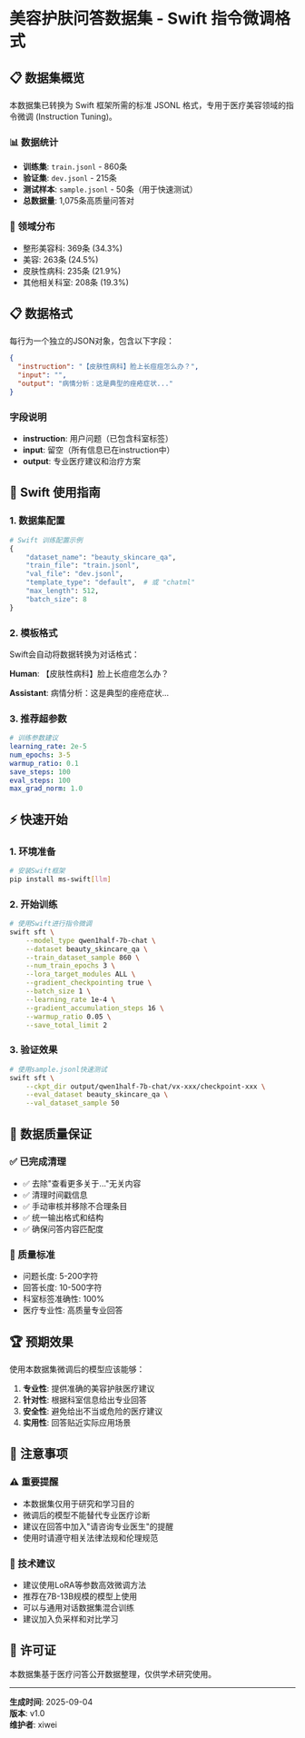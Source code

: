 # 美容护肤问答数据集 - Swift 指令微调格式

## 📋 数据集概览

本数据集已转换为 Swift 框架所需的标准 JSONL 格式，专用于医疗美容领域的指令微调 (Instruction Tuning)。

### 📊 数据统计
- **训练集**: `train.jsonl` - 860条
- **验证集**: `dev.jsonl` - 215条  
- **测试样本**: `sample.jsonl` - 50条（用于快速测试）
- **总数据量**: 1,075条高质量问答对

### 🏥 领域分布
- 整形美容科: 369条 (34.3%)
- 美容: 263条 (24.5%)
- 皮肤性病科: 235条 (21.9%)
- 其他相关科室: 208条 (19.3%)

## 📋 数据格式

每行为一个独立的JSON对象，包含以下字段：

```json
{
  "instruction": "【皮肤性病科】脸上长痘痘怎么办？",
  "input": "",
  "output": "病情分析：这是典型的痤疮症状..."
}
```

### 字段说明
- **instruction**: 用户问题（已包含科室标签）
- **input**: 留空（所有信息已在instruction中）
- **output**: 专业医疗建议和治疗方案

## 🚀 Swift 使用指南

### 1. 数据集配置

```python
# Swift 训练配置示例
{
    "dataset_name": "beauty_skincare_qa",
    "train_file": "train.jsonl",
    "val_file": "dev.jsonl",
    "template_type": "default",  # 或 "chatml"
    "max_length": 512,
    "batch_size": 8
}
```

### 2. 模板格式

Swift会自动将数据转换为对话格式：

**Human**: 【皮肤性病科】脸上长痘痘怎么办？

**Assistant**: 病情分析：这是典型的痤疮症状...

### 3. 推荐超参数

```yaml
# 训练参数建议
learning_rate: 2e-5
num_epochs: 3-5
warmup_ratio: 0.1
save_steps: 100
eval_steps: 100
max_grad_norm: 1.0
```

## ⚡ 快速开始

### 1. 环境准备
```bash
# 安装Swift框架
pip install ms-swift[llm]
```

### 2. 开始训练
```bash
# 使用Swift进行指令微调
swift sft \
    --model_type qwen1half-7b-chat \
    --dataset beauty_skincare_qa \
    --train_dataset_sample 860 \
    --num_train_epochs 3 \
    --lora_target_modules ALL \
    --gradient_checkpointing true \
    --batch_size 1 \
    --learning_rate 1e-4 \
    --gradient_accumulation_steps 16 \
    --warmup_ratio 0.05 \
    --save_total_limit 2
```

### 3. 验证效果
```bash
# 使用sample.jsonl快速测试
swift sft \
    --ckpt_dir output/qwen1half-7b-chat/vx-xxx/checkpoint-xxx \
    --eval_dataset beauty_skincare_qa \
    --val_dataset_sample 50
```

## 🎯 数据质量保证

### ✅ 已完成清理
- ✅ 去除"查看更多关于..."无关内容
- ✅ 清理时间戳信息
- ✅ 手动审核并移除不合理条目
- ✅ 统一输出格式和结构
- ✅ 确保问答内容匹配度

### 📏 质量标准
- 问题长度: 5-200字符
- 回答长度: 10-500字符
- 科室标签准确性: 100%
- 医疗专业性: 高质量专业回答

## 🏆 预期效果

使用本数据集微调后的模型应该能够：

1. **专业性**: 提供准确的美容护肤医疗建议
2. **针对性**: 根据科室信息给出专业回答
3. **安全性**: 避免给出不当或危险的医疗建议
4. **实用性**: 回答贴近实际应用场景

## 📝 注意事项

### ⚠️ 重要提醒
- 本数据集仅用于研究和学习目的
- 微调后的模型不能替代专业医疗诊断
- 建议在回答中加入"请咨询专业医生"的提醒
- 使用时请遵守相关法律法规和伦理规范

### 🔧 技术建议
- 建议使用LoRA等参数高效微调方法
- 推荐在7B-13B规模的模型上使用
- 可以与通用对话数据集混合训练
- 建议加入负采样和对比学习

## 📄 许可证

本数据集基于医疗问答公开数据整理，仅供学术研究使用。

---

**生成时间**: 2025-09-04  
**版本**: v1.0  
**维护者**: xiwei